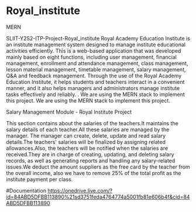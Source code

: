 # Royal_institute
MERN

SLIIT-Y2S2-ITP-Project-Royal_institute
Royal Academy Education Institute is an institute management system designed to manage institute educational activities efficiently. This is a web-based application that was developed mainly based on eight functions, including user management, financial management, enrollment and attendance management, class management, lesson material management, timetable management, salary management, Q&A and feedback management. Through the use of the Royal Academy Education Institute, it helps students and teachers interact in a convenient manner, and it also helps managers and administrators manage institute tasks effectively and reliably. . We are using the MERN stack to implement this project. We are using the MERN stack to implement this project.

Salary Management Module - Royal Institute Project

This section contains about the salaries of the teachers.It maintains the salary details of each teacher.All these salaries are managed by the manager. The manager can create, delete, update and read salary details.The teachers' salaries will be finalized by assigning related allowances.Also, the teachers will be notified when the salaries are received.They are in charge of creating, updating, and deleting salary records, as well as generating reports and handling any salary-related issues.We deduct the amount suppliers as the free card by the teacher from the overall income, also we have to remove 25% of the total profit as the institute payment per class.



#Documentation
https://onedrive.live.com/?id=84ABD5DFBB113890%21sd3751feda4764774a5001fb81e606b4f&cid=84ABD5DFBB113890





